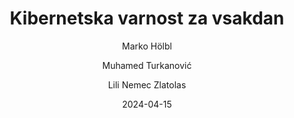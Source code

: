 ---
date: "2024-04-15" 
version: "0.1.0"
lastUpdate: "2024-04-15 10:05:00"
layout: "course"
id: "KVS"
permalink: "KVS"
author:
- "Marko Hölbl"
- "Muhamed Turkanović"
- "Lili Nemec Zlatolas"
contact: "muhamed.turkanovic@um.si"
title: "Kibernetska varnost za vsakdan"
image: "https://www.pexels.com/photo/black-android-smartphone-on-top-of-white-book-39584/"
type: "Potrjeno krajše izobraževanje za podelitev mikrodokazila UM"
field:
- "KLASIUS-P-16 (0610)"
keywords:
- "kibernetska varnost"
- "malware"
- "spletni napadi"
- "socialni inženiring"
intended:
- "vsi"
difficulty: "Začetni nivo"
requisite: ""
description: |
    Cilj tega izobraževanja je navadnim ljudem (tj. takim, ki se profesionalno ne ukvarjajo s kibernetsko varnostjo ali informacijskimi tehnologijami) predstaviti osnovne gradnike kibernetske varnosti, kje vse se z njo vsak dan srečujemo in kako jo lahko najboljše uporabijo v svojem vsakdanjem življenju, zato da zagotovijo svojo digitalno varnost in zasebnost. V sklopu tega bodo predstavljeni tipični moderni pristopi za zagotavljanje varnosti s katerimi se uporabniki srečujejo v vsakodnevnem življenju, napadi in zlorabami, ki jim pretijo ter priporočili kako učinkovito uporabljati varnostne elemente in kako se najbolje zaščiti pred možnimi napadi.
state: "1. pilotna izvedba"
execution: "Sinhrona"
ects: "1"
implementation: |
    Predavanja: 10 ur
    Samostojno delo: 20 ur
---